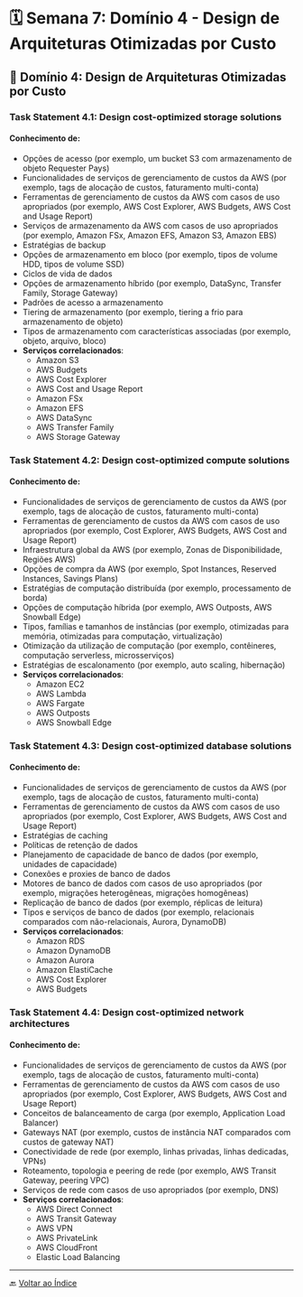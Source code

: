 # 🗓️ Semana 7: Domínio 4 - Design de Arquiteturas Otimizadas por Custo

## 💸 Domínio 4: Design de Arquiteturas Otimizadas por Custo

### Task Statement 4.1: Design cost-optimized storage solutions

#### Conhecimento de:
- Opções de acesso (por exemplo, um bucket S3 com armazenamento de objeto Requester Pays)
- Funcionalidades de serviços de gerenciamento de custos da AWS (por exemplo, tags de alocação de custos, faturamento multi-conta)
- Ferramentas de gerenciamento de custos da AWS com casos de uso apropriados (por exemplo, AWS Cost Explorer, AWS Budgets, AWS Cost and Usage Report)
- Serviços de armazenamento da AWS com casos de uso apropriados (por exemplo, Amazon FSx, Amazon EFS, Amazon S3, Amazon EBS)
- Estratégias de backup
- Opções de armazenamento em bloco (por exemplo, tipos de volume HDD, tipos de volume SSD)
- Ciclos de vida de dados
- Opções de armazenamento híbrido (por exemplo, DataSync, Transfer Family, Storage Gateway)
- Padrões de acesso a armazenamento
- Tiering de armazenamento (por exemplo, tiering a frio para armazenamento de objeto)
- Tipos de armazenamento com características associadas (por exemplo, objeto, arquivo, bloco)
- **Serviços correlacionados**: 
  - Amazon S3
  - AWS Budgets
  - AWS Cost Explorer
  - AWS Cost and Usage Report
  - Amazon FSx
  - Amazon EFS
  - AWS DataSync
  - AWS Transfer Family
  - AWS Storage Gateway

### Task Statement 4.2: Design cost-optimized compute solutions

#### Conhecimento de:
- Funcionalidades de serviços de gerenciamento de custos da AWS (por exemplo, tags de alocação de custos, faturamento multi-conta)
- Ferramentas de gerenciamento de custos da AWS com casos de uso apropriados (por exemplo, Cost Explorer, AWS Budgets, AWS Cost and Usage Report)
- Infraestrutura global da AWS (por exemplo, Zonas de Disponibilidade, Regiões AWS)
- Opções de compra da AWS (por exemplo, Spot Instances, Reserved Instances, Savings Plans)
- Estratégias de computação distribuída (por exemplo, processamento de borda)
- Opções de computação híbrida (por exemplo, AWS Outposts, AWS Snowball Edge)
- Tipos, famílias e tamanhos de instâncias (por exemplo, otimizadas para memória, otimizadas para computação, virtualização)
- Otimização da utilização de computação (por exemplo, contêineres, computação serverless, microsserviços)
- Estratégias de escalonamento (por exemplo, auto scaling, hibernação)
- **Serviços correlacionados**: 
  - Amazon EC2
  - AWS Lambda
  - AWS Fargate
  - AWS Outposts
  - AWS Snowball Edge

### Task Statement 4.3: Design cost-optimized database solutions

#### Conhecimento de:
- Funcionalidades de serviços de gerenciamento de custos da AWS (por exemplo, tags de alocação de custos, faturamento multi-conta)
- Ferramentas de gerenciamento de custos da AWS com casos de uso apropriados (por exemplo, Cost Explorer, AWS Budgets, AWS Cost and Usage Report)
- Estratégias de caching
- Políticas de retenção de dados
- Planejamento de capacidade de banco de dados (por exemplo, unidades de capacidade)
- Conexões e proxies de banco de dados
- Motores de banco de dados com casos de uso apropriados (por exemplo, migrações heterogêneas, migrações homogêneas)
- Replicação de banco de dados (por exemplo, réplicas de leitura)
- Tipos e serviços de banco de dados (por exemplo, relacionais comparados com não-relacionais, Aurora, DynamoDB)
- **Serviços correlacionados**: 
  - Amazon RDS
  - Amazon DynamoDB
  - Amazon Aurora
  - Amazon ElastiCache
  - AWS Cost Explorer
  - AWS Budgets

### Task Statement 4.4: Design cost-optimized network architectures

#### Conhecimento de:
- Funcionalidades de serviços de gerenciamento de custos da AWS (por exemplo, tags de alocação de custos, faturamento multi-conta)
- Ferramentas de gerenciamento de custos da AWS com casos de uso apropriados (por exemplo, Cost Explorer, AWS Budgets, AWS Cost and Usage Report)
- Conceitos de balanceamento de carga (por exemplo, Application Load Balancer)
- Gateways NAT (por exemplo, custos de instância NAT comparados com custos de gateway NAT)
- Conectividade de rede (por exemplo, linhas privadas, linhas dedicadas, VPNs)
- Roteamento, topologia e peering de rede (por exemplo, AWS Transit Gateway, peering VPC)
- Serviços de rede com casos de uso apropriados (por exemplo, DNS)
- **Serviços correlacionados**: 
  - AWS Direct Connect
  - AWS Transit Gateway
  - AWS VPN
  - AWS PrivateLink
  - AWS CloudFront
  - Elastic Load Balancing

---

🔙 [Voltar ao Índice](../index.md)
